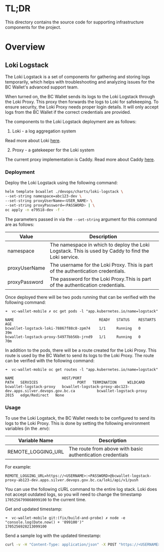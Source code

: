# TL;DR

This directory contains the source code for supporting infrastructure components for the project.

# Overview

## Loki Logstack

The Loki Logstack is a set of components for gathering and storing logs temporarily, which helps with troubleshooting and analyzing issues for the BC Wallet's advanced support team.

When turned on, the BC Wallet sends its logs to the Loki Logstack through the Loki Proxy. This proxy then forwards the logs to Loki for safekeeping. To ensure security, the Loki Proxy needs proper login details. It will only accept logs from the BC Wallet if the correct credentials are provided.

The components to the Loki Logstack deployment are as follows:

1. Loki - a log aggregation system

Read more about Loki [here](https://grafana.com/oss/loki/).

2. Proxy - a gatekeeper for the Loki system

The current proxy implementation is Caddy. Read more about Caddy [here](https://caddyserver.com/).

### Deployment

Deploy the Loki Logstack using the following command:

```bash
helm template bcwallet ./devops/charts/loki-logstack \
--set-string namespace=abc123-dev \
--set-string proxyUserName=<USER_NAME> \
--set-string proxyPassword=<PASSWORD> | \
oc apply -n e79518-dev -f -
```

The parameters passed in via the `--set-string` argument for this command are as follows:

| Value         | Description                                                                                         |
| ------------- | --------------------------------------------------------------------------------------------------- |
| namespace     | The namespace in which to deploy the Loki Logstack. This is used by Caddy to find the Loki service. |
| proxyUserName | The username for the Loki Proxy. This is part of the authentication credentials.                    |
| proxyPassword | The password for the Loki Proxy.This is part of the authentication credentials.                     |

Once deployed there will be two pods running that can be verified with the following command:

```console
➜  vc-wallet-mobile ✗ oc get pods -l "app.kubernetes.io/name=logstack"

NAME                                       READY   STATUS    RESTARTS   AGE
bcwallet-logstack-loki-78867f88c8-zpm74    1/1     Running   0          39m
bcwallet-logstack-proxy-54977bb56b-jrnd9   1/1     Running   0          70m
```

In addition to the pods, there will be a route created for the Loki Proxy. This route is used by the BC Wallet to send its logs to the Loki Proxy. The route can be verified with the following command:

```console
➜  vc-wallet-mobile oc get routes -l "app.kubernetes.io/name=logstack"

NAME                      HOST/PORT                                                         PATH   SERVICES                  PORT   TERMINATION     WILDCARD
bcwallet-logstack-proxy   bcwallet-logstack-proxy-abc123-dev.apps.silver.devops.gov.bc.ca          bcwallet-logstack-proxy   2015   edge/Redirect   None
```

### Usage

To use the Loki Logstack, the BC Wallet needs to be configured to send its logs to the Loki Proxy. This is done by setting the following environment variables (in the .env):

| Variable Name      | Description                                                |
| ------------------ | ---------------------------------------------------------- |
| REMOTE_LOGGING_URL | The route from above with basic authentication credentials |

For example:

```console
REMOTE_LOGGING_URL=https://<USERNAME>:<PASSWORD>@bcwallet-logstack-proxy-ab123-dev.apps.silver.devops.gov.bc.ca/loki/api/v1/push
```

You can use the following cURL command to the entire log stack. Loki does not accept outdated logs, so you will need to change the timestamp `1705256799868099100` to the current time.

Get and updated timestamp:

```console
➜  vc-wallet-mobile git:(fix/build-and-probe) ✗ node -e "console.log(Date.now() + '099100')"
1705256928213099100
```

Send a sample log with the updated timestamp:

```bash
curl -v -H "Content-Type: application/json" -X POST "https://<USERNAME>:<PASSWORD>@bcwallet-logstack-proxy-abc123-dev.apps.silver.devops.gov.bc.ca/loki/api/v1/push" --data-raw '{"streams": [{ "stream": { "bcwallet": "00123", "level": "debug" }, "values": [ [ "1705256928213099100", "fizbuzz" ] ] }]}'
```
